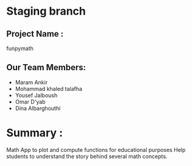# Staging branch 
## Project Name :

  funpymath

## Our Team Members:

- Maram Ankir
- Mohammad khaled talafha
- Yousef Jalboush
- Omar D'yab
- Dina Albarghouthi

# Summary :
Math App to plot and compute functions for educational purposes 
Help students to understand the story behind several math concepts.
 